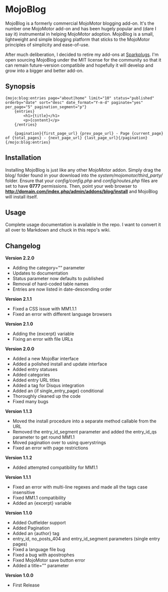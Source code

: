 # MojoBlog

MojoBlog is a formerly commercial MojoMotor blogging add-on. It's the number one MojoMotor add-on and has been hugely popular and (dare I say it) instrumental in helping MojoMotor adoption. MojoBlog is a small, lightweight and simple blogging platform that sticks to the MojoMotor principles of simplicity and ease-of-use.

After much deliberation, I decided to retire my add-ons at [Sparkplugs](http://getsparkplugs.com). I'm open sourcing MojoBlog under the MIT license for the community so that it can remain future-version compatibile and hopefully it will develop and grow into a bigger and better add-on.

## Synopsis

    {mojo:blog:entries page="about|home" limit="10" status="published" orderby="date" sort="desc" date_format="Y-m-d" paginate="yes" per_page="5" pagination_segment="p"}
        {entries}
            <h1>{title}</h1>
            <p>{content}</p>
        {/entries}

        {pagination}{first_page_url} {prev_page_url} - Page {current_page} of {total_pages} - {next_page_url} {last_page_url}{/pagination}
    {/mojo:blog:entries}

## Installation

Installing MojoBlog is just like any other MojoMotor addon. Simply drag the blog/ folder found in your download into the _system/mojomotor/third_party/_ folder. Ensure that your *config/config.php* and *config/routes.php* files are set to have **0777** permissions. Then, point your web browser to **http://domain.com/index.php/admin/addons/blog/install** and MojoBlog will install itself.

## Usage

Complete usage documentation is available in the repo. I want to convert it all over to Markdown and chuck in this repo's wiki.

## Changelog

**Version 2.2.0**
* Adding the category="" parameter
* Updates to documentation
* Status parameter now defaults to published
* Removal of hard-coded table names
* Entries are now listed in date-descending order

**Version 2.1.1**
* Fixed a CSS issue with MM1.1.1
* Fixed an error with different language browsers

**Version 2.1.0**
* Adding the {excerpt} variable
* Fixing an error with file URLs

**Version 2.0.0**
* Added a new MojoBar interface
* Added a polished install and update interface
* Added entry statuses
* Added categories
* Added entry URL titles
* Added a tag for Disqus integration
* Added an {if single_entry_page} conditional
* Thoroughly cleaned up the code
* Fixed many bugs

**Version 1.1.3**
* Moved the install procedure into a separate method callable from the URL
* Removed the entry_id_segment parameter and added the entry_id_qs parameter to get round MM1.1
* Moved pagination over to using querystrings
* Fixed an error with page restrictions

**Version 1.1.2**
* Added attempted compatibility for MM1.1

**Version 1.1.1**
* Fixed an error with multi-line regexes and made all the tags case insensitive
* Fixed MM1.1 compatibility
* Added an {excerpt} variable

**Version 1.1.0**
* Added Outfielder support
* Added Pagination
* Added an {author} tag
* entry_id, no_posts_404 and entry_id_segment parameters (single entry pages)
* Fixed a language file bug
* Fixed a bug with apostrophes
* Fixed MojoMotor save button error
* Added a title="" parameter

**Version 1.0.0**
* First Release
